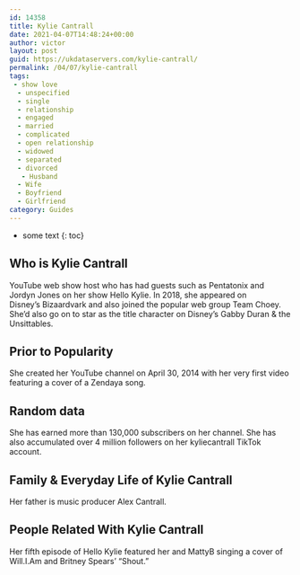 ```yaml
---
id: 14358
title: Kylie Cantrall
date: 2021-04-07T14:48:24+00:00
author: victor
layout: post
guid: https://ukdataservers.com/kylie-cantrall/
permalink: /04/07/kylie-cantrall
tags:
 - show love
  - unspecified
  - single
  - relationship
  - engaged
  - married
  - complicated
  - open relationship
  - widowed
  - separated
  - divorced
   - Husband
  - Wife
  - Boyfriend
  - Girlfriend
category: Guides
---
```


* some text
{: toc}


## Who is Kylie Cantrall



YouTube web show host who has had guests such as Pentatonix and Jordyn Jones on her show Hello Kylie. In 2018, she appeared on Disney&#8217;s Bizaardvark and also joined the popular web group Team Choey. She&#8217;d also go on to star as the title character on Disney&#8217;s Gabby Duran & the Unsittables.

                
                
                
## Prior to Popularity



She created her YouTube channel on April 30, 2014 with her very first video featuring a cover of a Zendaya song. 

                
                
                
## Random data



She has earned more than 130,000 subscribers on her channel. She has also accumulated over 4 million followers on her kyliecantrall TikTok account.

                
                
                
## Family & Everyday Life of Kylie Cantrall



Her father is music producer Alex Cantrall.

                
                
                
## People Related With Kylie Cantrall



Her fifth episode of Hello Kylie featured her and MattyB singing a cover of Will.I.Am and Britney Spears&#8217; &#8220;Shout.&#8221; 

                
              
            
          
          
          